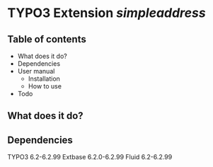 # TYPO3 Extension *simpleaddress*

## Table of contents
- What does it do?
- Dependencies
- User manual
  - Installation
  - How to use
- Todo

## What does it do?

## Dependencies
TYPO3 6.2-6.2.99
Extbase 6.2.0-6.2.99
Fluid 6.2-6.2.99
